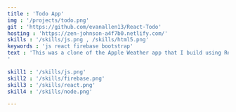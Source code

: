 ```yaml
---
title : 'Todo App'
img : '/projects/todo.png'
git : 'https://github.com/evanallen13/React-Todo'
hosting : 'https://zen-johnson-a4f7b0.netlify.com/'
skills : '/skills/js.png , /skills/html5.png'
keywords : 'js react firebase bootstrap'
text : 'This was a clone of the Apple Weather app that I build using React and Firebase.
'

skill1 : '/skills/js.png'
skill2 : '/skills/firebase.png'
skill3 : '/skills/react.png'
skill4 : '/skills/node.png'

---
```

